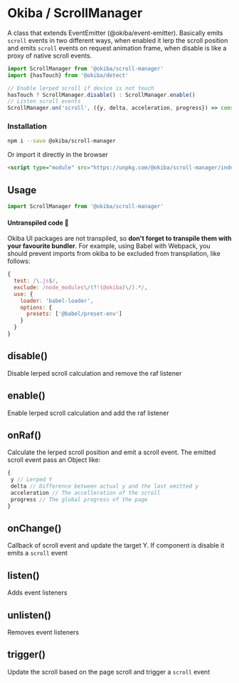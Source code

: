

# Okiba / ScrollManager
A class that extends EventEmitter (@okiba/event-emitter). Basically emits `scroll` events in two different ways, when enabled it lerp the scroll position and emits `scroll` events on request animation frame, when disable is like a proxy of native scroll events.




```javascript
import ScrollManager from '@okiba/scroll-manager'
import {hasTouch} from '@okiba/detect'

// Enable lerped scroll if device is not touch
hasTouch ? ScrollManager.disable() : ScrollManager.enable()
// Listen scroll events
ScrollManager.on('scroll', ({y, delta, acceleration, progress}) => console.log(y, delta, acceleration, progress))
```



### Installation

```bash
npm i --save @okiba/scroll-manager
```

Or import it directly in the browser
```html
<script type="module" src="https://unpkg.com/@okiba/scroll-manager/index.js"></script>
```

## Usage

```javascript
import ScrollManager from '@okiba/scroll-manager'
```

#### Untranspiled code 🛑
Okiba UI packages are not transpiled, so __don't forget to transpile them with your favourite bundler__.
For example, using Babel with Webpack, you should prevent imports from okiba to be excluded from transpilation, like follows:
```javascript
{
  test: /\.js$/,
  exclude: /node_modules\/(?!(@okiba)\/).*/,
  use: {
    loader: 'babel-loader',
    options: {
      presets: ['@babel/preset-env']
    }
  }
}
```







## disable()


Disable lerped scroll calculation and remove the raf listener







## enable()


Enable lerped scroll calculation and add the raf listener







## onRaf()


Calculate the lerped scroll position and emit a scroll event.
The emitted scroll event pass an Object like:
```javascript
{
 y // Lerped Y
 delta // Difference between actual y and the last emitted y
 acceleration // The accelleration of the scroll
 progress // The global progress of the page
}
```







## onChange()


Callback of scroll event and update the target Y. If component is disable it emits a `scroll` event







## listen()


Adds event listeners







## unlisten()


Removes event listeners







## trigger()


Update the scroll based on the page scroll and trigger a `scroll` event






